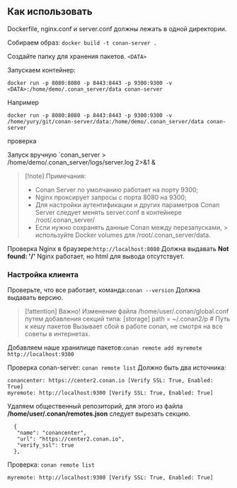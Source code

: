
## Как использовать

Dockerfile,  nginx.conf и server.conf должны лежать в одной директории.

Собираем образ: `docker build -t conan-server .`

Создайте папку для хранения пакетов. `<DATA>`

Запускаем контейнер:
```
docker run -p 8080:8080 -p 8443:8443 -p 9300:9300 -v <DATA>:/home/demo/.conan_server/data conan-server
```

Например 


``` 
docker run -p 8080:8080 -p 8443:8443 -p 9300:9300 -v /home/yury/git/conan-server/data:/home/demo/.conan_server/data conan-server 
```

проверка 


Запуск вручную `conan_server > /home/demo/.conan_server/logs/server.log 2>&1 & 



>[!note] Примечания:
>- Conan Server по умолчанию работает на порту 9300;
>- Nginx проксирует запросы с порта 8080 на 9300;
>- Для настройки аутентификации и других параметров Conan Server следует менять server.conf в контейнере /root/.conan_server/
>- Если нужно сохранять данные Conan между перезапусками, > используйте Docker volumes для /root/.conan_server/data.


Проверка Nginx в браузере:`http://localhost:8080`
  Должна выдавать **Not found: '/'** 
  Nginx работает, но html для вывода отсутствует.

### Настройка клиента

Проверьте, что все работает, команда:`conan --version`
Должна выдавать версию.

>[!attention] Важно!
>Изменение файла /home/user/.conan/global.conf путем добавления секций типа:
> [storage]
path = ~/.conan2/p  # Путь к кешу пакетов
>Вызывает сбой в работе conan, не смотря на все советы в интернетах. 

Добавляем наше хранилище пакетов:`conan remote add myremote http://localhost:9300`

Проверка conan-server: `conan remote list`
Должно быть два источника:
```
conancenter: https://center2.conan.io [Verify SSL: True, Enabled: True]
myremote: http://localhost:9300 [Verify SSL: True, Enabled: True]
```
Удаляем общественный репозиторий, для этого из файла **/home/user/.conan/remotes.json**  следует вырезать секцию.    
```
  {
   "name": "conancenter",
   "url": "https://center2.conan.io",
   "verify_ssl": true
  },
```

Проверка: `conan remote list`
```
myremote: http://localhost:9300 [Verify SSL: True, Enabled: True]
```